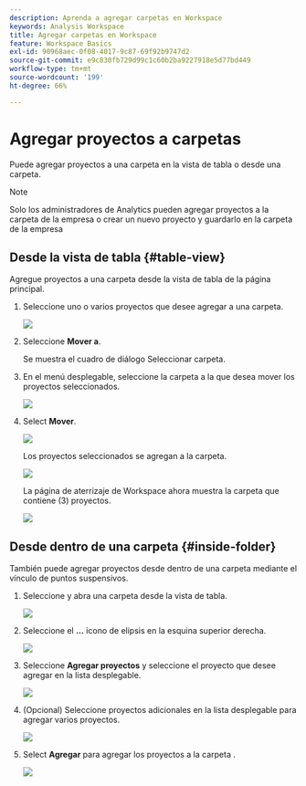 ```yaml
---
description: Aprenda a agregar carpetas en Workspace
keywords: Analysis Workspace
title: Agregar carpetas en Workspace
feature: Workspace Basics
exl-id: 90968aec-0f08-4017-9c87-69f92b9747d2
source-git-commit: e9c830fb729d99c1c60b2ba9227918e5d77bd449
workflow-type: tm+mt
source-wordcount: '199'
ht-degree: 66%

---
```


# Agregar proyectos a carpetas

Puede agregar proyectos a una carpeta en la vista de tabla o desde una carpeta.

>[!NOTE]
>
>Solo los administradores de Analytics pueden agregar proyectos a la carpeta de la empresa o crear un nuevo proyecto y guardarlo en la carpeta de la empresa

## Desde la vista de tabla {#table-view}

Agregue proyectos a una carpeta desde la vista de tabla de la página principal.

1. Seleccione uno o varios proyectos que desee agregar a una carpeta.

   ![](/help/analyze/analysis-workspace/build-workspace-project/assets/move-tv-selected.png)

1. Seleccione **Mover a**.

   Se muestra el cuadro de diálogo Seleccionar carpeta.

1. En el menú desplegable, seleccione la carpeta a la que desea mover los proyectos seleccionados.

   ![](/help/analyze/analysis-workspace/build-workspace-project/assets/move-select-folder.png)

1. Select **Mover**.

   ![](/help/analyze/analysis-workspace/build-workspace-project/assets/move-add.png)

   Los proyectos seleccionados se agregan a la carpeta.

   ![](/help/analyze/analysis-workspace/build-workspace-project/assets/move-projects-added.png)

   La página de aterrizaje de Workspace ahora muestra la carpeta que contiene (3) proyectos.

   ![](/help/analyze/analysis-workspace/build-workspace-project/assets/move-folders-updated.png)

## Desde dentro de una carpeta {#inside-folder}

También puede agregar proyectos desde dentro de una carpeta mediante el vínculo de puntos suspensivos.

1. Seleccione y abra una carpeta desde la vista de tabla.

   ![](/help/analyze/analysis-workspace/build-workspace-project/assets/move-open-folder.png)

1. Seleccione el **...** icono de elipsis en la esquina superior derecha.

   ![](/help/analyze/analysis-workspace/build-workspace-project/assets/add-projects-elipsis.png)

1. Seleccione **Agregar proyectos** y seleccione el proyecto que desee agregar en la lista desplegable.

   ![](/help/analyze/analysis-workspace/build-workspace-project/assets/select-add-projects.png)


1. (Opcional) Seleccione proyectos adicionales en la lista desplegable para agregar varios proyectos.

   ![](/help/analyze/analysis-workspace/build-workspace-project/assets/move-add-multiple-projects.png)

1. Select **Agregar** para agregar los proyectos a la carpeta .

   ![](/help/analyze/analysis-workspace/build-workspace-project/assets/move-added-items.png)
